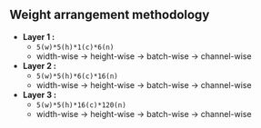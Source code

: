 ## Weight arrangement methodology

* **Layer 1 :** 
    - `5(w)*5(h)*1(c)*6(n)` 
    - width-wise -> height-wise -> batch-wise -> channel-wise
* **Layer 2 :** 
    - `5(w)*5(h)*6(c)*16(n)` 
    - width-wise -> height-wise -> batch-wise -> channel-wise
* **Layer 3 :** 
    - `5(w)*5(h)*16(c)*120(n)` 
    - width-wise -> height-wise -> batch-wise -> channel-wise
